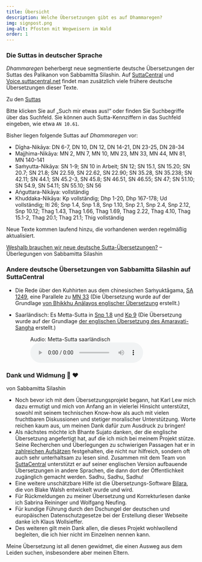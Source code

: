 ```yaml
---
title: Übersicht
description: Welche Übersetzungen gibt es auf Dhammaregen?
img: signpost.png
img-alt: Pfosten mit Wegweisern im Wald
order: 1
---
```

### Die Suttas in deutscher Sprache

*Dhammaregen* beherbergt neue segmentierte deutsche Übersetzungen der Suttas des Palikanon von Sabbamitta Silashin. Auf [SuttaCentral](https://suttacentral.net) und [Voice.suttacentral.net](https://voice.suttacentral.net) findet man zusätzlich viele frühere deutsche Übersetzungen dieser Texte.

Zu den [Suttas](/suttas)

Bitte klicken Sie auf „Such mir etwas aus!“ oder finden Sie Suchbegriffe über das Suchfeld. Sie können auch Sutta-Kennziffern in das Suchfeld eingeben, wie etwa `AN 10.61`.

Bisher liegen folgende Suttas auf *Dhammaregen* vor:
- Dīgha-Nikāya: DN 6-7, DN 10, DN 12, DN 14-21, DN 23-25, DN 28-34
- Majjhima-Nikāya: MN 2, MN 7, MN 10, MN 23, MN 33, MN 44, MN 81, MN 140-141
- Saṁyutta-Nikāya: SN 1-9; SN 10 in Arbeit; SN 12; SN 15.1, SN 15.20; SN 20.7; SN 21.8; SN 22.59, SN 22.62, SN 22.90; SN 35.28, SN 35.238; SN 42.11; SN 44.1; SN 45.2-3, SN 45.8; SN 46.51, SN 46.55; SN 47; SN 51.10; SN 54.9, SN 54.11; SN 55.10; SN 56
- Aṅguttara-Nikāya: vollständig
- Khuddaka-Nikāya: Kp vollständig; Dhp 1-20, Dhp 167-178; Ud vollständig; Iti 26; Snp 1.4, Snp 1.8, Snp 1.10, Snp 2.1, Snp 2.4, Snp 2.12, Snp 10.12; Thag 1.43, Thag 1.66, Thag 1.69, Thag 2.22, Thag 4.10, Thag 15.1-2, Thag 20.1; Thag 21.1; Thig vollständig

Neue Texte kommen laufend hinzu, die vorhandenen werden regelmäßig aktualisiert.

[Weshalb brauchen wir neue deutsche Sutta-Übersetzungen?](/Übersetzung/Weshalb) – Überlegungen von Sabbamitta Silashin

### Andere deutsche Übersetzungen von Sabbamitta Silashin auf SuttaCentral
- Die Rede über den Kuhhirten aus dem chinesischen Saṁyuktāgama, [SA 1249](https://suttacentral.net/sa1249/de/sabbamitta), eine Parallele zu [MN 33](/suttas#mn33/de/sabbamitta:0.1) (Die Übersetzung wurde auf der Grundlage [von Bhikkhu Anālayos englischer Übersetzung](https://www.buddhismuskunde.uni-hamburg.de/pdf/5-personen/analayo/exemplary-qualities1.pdf) erstellt.)
- Saarländisch: Es Metta-Sutta in [Snp 1.8](https://suttacentral.net/snp1.8/sld/sabbamitta) und [Kp 9](https://suttacentral.net/kp9/sld/sabbamitta) (Die Übersetzung wurde auf der Grundlage [der englischen Übersetzung des Amaravati-Sangha](https://suttacentral.net/kp9/en/amaravati) erstellt.)  

  <figure>
      <figcaption>Audio: Metta-Sutta saarländisch</figcaption>
      <audio
          controls
          src="audio/mettasutta-sld.ogg">
              Ihr Browser untestützt das 
              <code>Audio</code>-Element nicht.
      </audio>
  </figure>

### Dank und Widmung 🙏 ❤️
von Sabbamitta Silashin
- Noch bevor ich mit dem Übersetzungsprojekt begann, hat Karl Lew mich dazu ermutigt und mich von Anfang an in vielerlei Hinsicht unterstützt, sowohl mit seinem technischen Know-how als auch mit vielen fruchtbaren Diskussionen und stetiger moralischer Unterstützung. Worte reichen kaum aus, um meinen Dank dafür zum Ausdruck zu bringen!
- Als nächstes möchte ich Bhante Sujato danken, der die englische Übersetzung angefertigt hat, auf die ich mich bei meinem Projekt stütze. Seine Recherchen und Überlegungen zu schwierigen Passagen hat er in [zahlreichen Aufsätzen](https://discourse.suttacentral.net/t/bhante-sujato-s-translation-essays/8867) festgehalten, die nicht nur hilfreich, sondern oft auch sehr unterhaltsam zu lesen sind. Zusammen mit dem Team von [SuttaCentral](https://dhammaregen.github.io/voice/de/301-wurdigung-sc) unterstützt er auf seiner englischen Version aufbauende Übersetzungen in andere Sprachen, die dann dort der Öffentlichkeit zugänglich gemacht werden. Sadhu, Sadhu, Sadhu!
- Eine weitere unschätzbare Hilfe ist die Übersetzungs-Software [Bilara](https://bilara.suttacentral.net), die von Blake Walsh entwickelt wurde und wird.
- Für Rückmeldungen zu meiner Übersetzung und Korrekturlesen danke ich Sabrina Reininger und Wolfgang Neufing.
- Für kundige Führung durch den Dschungel der deutschen und europäischen Datenschutzgesetze bei der Erstellung dieser Webseite danke ich Klaus Wollsieffer.
- Des weiteren gilt mein Dank allen, die dieses Projekt wohlwollend begleiten, die ich hier nicht im Einzelnen nennen kann.

Meine Übersetzung ist all denen gewidmet, die einen Ausweg aus dem Leiden suchen, insbesondere aber meinen Eltern.

<!-- insbesondere aber meinen Eltern; und einem Baby, das knapp sieben Schwangerschaftsmonate bei mir war und dann einen anderen Weg gehen musste. -->
